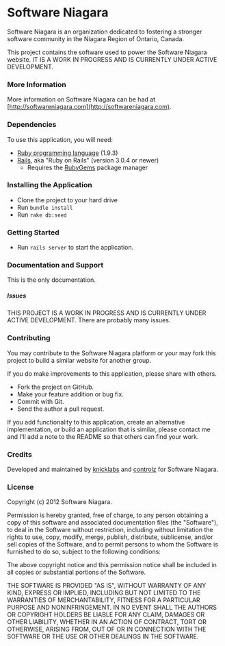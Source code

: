 # Software Niagara

Software Niagara is an organization dedicated to fostering a stronger software community in the Niagara Region of
Ontario, Canada.

This project contains the software used to power the Software Niagara website. IT IS A WORK IN PROGRESS AND IS
CURRENTLY UNDER ACTIVE DEVELOPMENT.

### More Information

More information on Software Niagara can be had at [http://softwareniagara.com](http://softwareniagara.com).

### Dependencies

To use this application, you will need:

* [Ruby programming language](http://www.ruby-lang.org/) (1.9.3)
* [Rails](http://rubygems.org/gems/rails), aka "Ruby on Rails" (version 3.0.4 or newer)
  * Requires the [RubyGems](http://rubygems.org/pages/download) package manager

### Installing the Application

* Clone the project to your hard drive
* Run `bundle install`
* Run `rake db:seed`

### Getting Started

* Run `rails server` to start the application.

### Documentation and Support

This is the only documentation.

##### Issues

THIS PROJECT IS A WORK IN PROGRESS AND IS CURRENTLY UNDER ACTIVE DEVELOPMENT. There are probably many issues.

### Contributing

You may contribute to the Software Niagara platform or your may fork this project to build a similar website for
another group.

If you do make improvements to this application, please share with others.

* Fork the project on GitHub.
* Make your feature addition or bug fix.
* Commit with Git.
* Send the author a pull request.

If you add functionality to this application, create an alternative implementation, or build an application that is similar,
please contact me and I'll add a note to the README so that others can find your work.

### Credits

Developed and maintained by [knicklabs](http://knicklabs.github.com) and
[controlz](https://github.com/controlz) for Software Niagara.

### License

Copyright (c) 2012 Software Niagara.

Permission is hereby granted, free of charge, to any person obtaining a copy of this software and associated
documentation files (the "Software"), to deal in the Software without restriction, including without limitation the
rights to use, copy, modify, merge, publish, distribute, sublicense, and/or sell copies of the Software, and to permit
persons to whom the Software is furnished to do so, subject to the following conditions:

The above copyright notice and this permission notice shall be included in all copies or substantial portions of the
Software.

THE SOFTWARE IS PROVIDED "AS IS", WITHOUT WARRANTY OF ANY KIND, EXPRESS OR IMPLIED, INCLUDING BUT NOT LIMITED TO THE
WARRANTIES OF MERCHANTABILITY, FITNESS FOR A PARTICULAR PURPOSE AND NONINFRINGEMENT. IN NO EVENT SHALL THE AUTHORS OR
COPYRIGHT HOLDERS BE LIABLE FOR ANY CLAIM, DAMAGES OR OTHER LIABILITY, WHETHER IN AN ACTION OF CONTRACT, TORT OR
OTHERWISE, ARISING FROM, OUT OF OR IN CONNECTION WITH THE SOFTWARE OR THE USE OR OTHER DEALINGS IN THE SOFTWARE.
